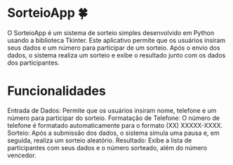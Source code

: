 # SorteioApp 🍀
O SorteioApp é um sistema de sorteio simples desenvolvido em Python usando a biblioteca Tkinter. Este aplicativo permite que os usuários insiram seus dados e um número para participar de um sorteio. Após o envio dos dados, o sistema realiza um sorteio e exibe o resultado junto com os dados dos participantes.

# Funcionalidades
Entrada de Dados: Permite que os usuários insiram nome, telefone e um número para participar do sorteio.
Formatação de Telefone: O número de telefone é formatado automaticamente para o formato (XX) XXXXX-XXXX.
Sorteio: Após a submissão dos dados, o sistema simula uma pausa e, em seguida, realiza um sorteio aleatório.
Resultado: Exibe a lista de participantes com seus dados e o número sorteado, além do número vencedor.
